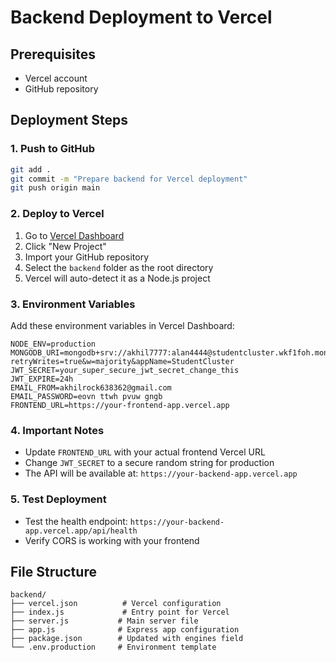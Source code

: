 # Backend Deployment to Vercel

## Prerequisites
- Vercel account
- GitHub repository

## Deployment Steps

### 1. Push to GitHub
```bash
git add .
git commit -m "Prepare backend for Vercel deployment"
git push origin main
```

### 2. Deploy to Vercel
1. Go to [Vercel Dashboard](https://vercel.com/dashboard)
2. Click "New Project"
3. Import your GitHub repository
4. Select the `backend` folder as the root directory
5. Vercel will auto-detect it as a Node.js project

### 3. Environment Variables
Add these environment variables in Vercel Dashboard:

```
NODE_ENV=production
MONGODB_URI=mongodb+srv://akhil7777:alan4444@studentcluster.wkf1foh.mongodb.net/StudentManagementSystem?retryWrites=true&w=majority&appName=StudentCluster
JWT_SECRET=your_super_secure_jwt_secret_change_this
JWT_EXPIRE=24h
EMAIL_FROM=akhilrock638362@gmail.com
EMAIL_PASSWORD=eovn ttwh pvuw gngb
FRONTEND_URL=https://your-frontend-app.vercel.app
```

### 4. Important Notes
- Update `FRONTEND_URL` with your actual frontend Vercel URL
- Change `JWT_SECRET` to a secure random string for production
- The API will be available at: `https://your-backend-app.vercel.app`

### 5. Test Deployment
- Test the health endpoint: `https://your-backend-app.vercel.app/api/health`
- Verify CORS is working with your frontend

## File Structure
```
backend/
├── vercel.json          # Vercel configuration
├── index.js             # Entry point for Vercel
├── server.js           # Main server file
├── app.js              # Express app configuration
├── package.json        # Updated with engines field
└── .env.production     # Environment template
```
